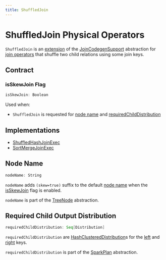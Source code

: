 ```yaml
---
title: ShuffledJoin
---
```


# ShuffledJoin Physical Operators

`ShuffledJoin` is an [extension](#contract) of the [JoinCodegenSupport](JoinCodegenSupport.md) abstraction for [join operators](#implementations) that shuffle two child relations using some join keys.

## Contract

### <span id="isSkewJoin"> isSkewJoin Flag

```scala
isSkewJoin: Boolean
```

Used when:

* `ShuffledJoin` is requested for [node name](#nodeName) and [requiredChildDistribution](#requiredChildDistribution)

## Implementations

* [ShuffledHashJoinExec](ShuffledHashJoinExec.md)
* [SortMergeJoinExec](SortMergeJoinExec.md)

## <span id="nodeName"> Node Name

```scala
nodeName: String
```

`nodeName` adds `(skew=true)` suffix to the default [node name](../catalyst/TreeNode.md#nodeName) when the [isSkewJoin](#isSkewJoin) flag is enabled.

`nodeName` is part of the [TreeNode](../catalyst/TreeNode.md#nodeName) abstraction.

## <span id="requiredChildDistribution"> Required Child Output Distribution

```scala
requiredChildDistribution: Seq[Distribution]
```

`requiredChildDistribution` are [HashClusteredDistribution](HashClusteredDistribution.md)s for the [left](BaseJoinExec.md#leftKeys) and [right](BaseJoinExec.md#rightKeys) keys.

`requiredChildDistribution` is part of the [SparkPlan](SparkPlan.md#requiredChildDistribution) abstraction.

